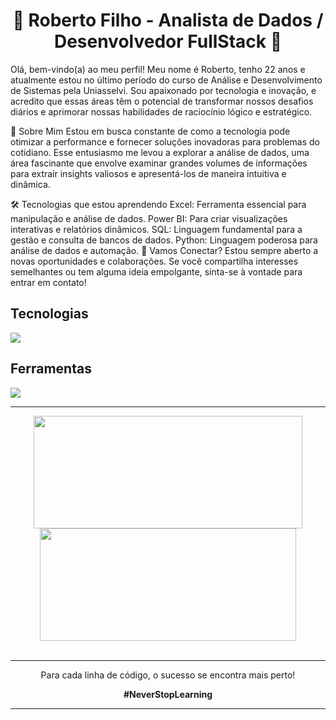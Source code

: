 <h1 align="center">🚀 Roberto Filho - Analista de Dados / Desenvolvedor FullStack 🚀</h1>


Olá, bem-vindo(a) ao meu perfil!
Meu nome é Roberto, tenho 22 anos e atualmente estou no último período do curso de Análise e Desenvolvimento de Sistemas pela Uniasselvi. Sou apaixonado por tecnologia e inovação, e acredito que essas áreas têm o potencial de transformar nossos desafios diários e aprimorar nossas habilidades de raciocínio lógico e estratégico.

🚀 Sobre Mim
Estou em busca constante de como a tecnologia pode otimizar a performance e fornecer soluções inovadoras para problemas do cotidiano. Esse entusiasmo me levou a explorar a análise de dados, uma área fascinante que envolve examinar grandes volumes de informações para extrair insights valiosos e apresentá-los de maneira intuitiva e dinâmica.

🛠️ Tecnologias que estou aprendendo
Excel: Ferramenta essencial para manipulação e análise de dados.
Power BI: Para criar visualizações interativas e relatórios dinâmicos.
SQL: Linguagem fundamental para a gestão e consulta de bancos de dados.
Python: Linguagem poderosa para análise de dados e automação.
💬 Vamos Conectar?
Estou sempre aberto a novas oportunidades e colaborações. Se você compartilha interesses semelhantes ou tem alguma ideia empolgante, sinta-se à vontade para entrar em contato!

## Tecnologias

<p align="left">
  <a href="https://skillicons.dev">
    <img src="https://skillicons.dev/icons?i=html,css,tailwind,js,react,next,nodejs,nest,python" />
  </a>
</p>

## Ferramentas

<p align="left">
  <a href="https://skillicons.dev">
    <img src="https://skillicons.dev/icons?i=vscode,figma,github,vite,docker" />
  </a>
</p>

----

<div align="center">
  <a href="https://github.com/eurcvf">
    <img height="180em" src="https://github-readme-stats.vercel.app/api?username=eurcvf&show_icons=true&theme=holi&include_all_commits=true&hide_border=true" width="430px"/>
    <img height="180em" src="https://github-readme-stats.vercel.app/api/top-langs/?username=eurcvf&layout=compact&langs_count=8&theme=holi&hide_border=true" width="410px"/>
  </a>
</div>

<br />

----

<div align="center">
  <p>Para cada linha de código, o sucesso se encontra mais perto!</p>
  <p><strong>#NeverStopLearning</strong></p>
</div>

----
